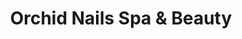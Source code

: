 ---
title: "Orchid Nails Spa & Beauty"
url: /cervello/orchid-nails-spa-y-beauty/
shop: cosméticos
---